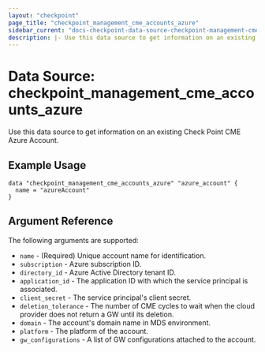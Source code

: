 ```yaml
---
layout: "checkpoint"
page_title: "checkpoint_management_cme_accounts_azure"
sidebar_current: "docs-checkpoint-data-source-checkpoint-management-cme-accounts-azure"
description: |- Use this data source to get information on an existing Check Point CME Azure Account.
---
```


# Data Source: checkpoint_management_cme_accounts_azure

Use this data source to get information on an existing Check Point CME Azure Account.

## Example Usage

```hcl
data "checkpoint_management_cme_accounts_azure" "azure_account" {
  name = "azureAccount"
}
```

## Argument Reference

The following arguments are supported:

* `name` - (Required) Unique account name for identification.
* `subscription` - Azure subscription ID.
* `directory_id` - Azure Active Directory tenant ID.
* `application_id` - The application ID with which the service principal is associated.
* `client_secret` - The service principal's client secret.
* `deletion_tolerance` - The number of CME cycles to wait when the cloud provider does not return a GW until its
  deletion.
* `domain` - The account's domain name in MDS environment.
* `platform` - The platform of the account.
* `gw_configurations` - A list of GW configurations attached to the account.
